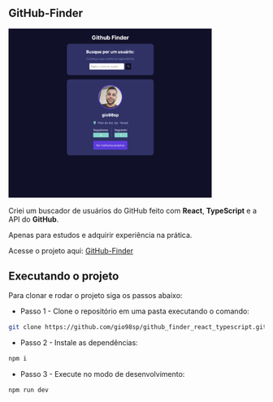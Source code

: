 ## GitHub-Finder

<img src='./public/github-finder.png' width='400'><br />

Criei um buscador de usuários do GitHub feito com **React**, **TypeScript** e a API do **GitHub**.

Apenas para estudos e adquirir experiência na prática.

Acesse o projeto aqui: [GitHub-Finder](https://github-finder-react-typescript-gio98sp.vercel.app/)

## Executando o projeto

Para clonar e rodar o projeto siga os passos abaixo:

- Passo 1 - Clone o repositório em uma pasta executando o comando:

```bash
git clone https://github.com/gio98sp/github_finder_react_typescript.git
```

- Passo 2 - Instale as dependências:

```bash
npm i
```

- Passo 3 - Execute no modo de desenvolvimento:

```bash
npm run dev
```
